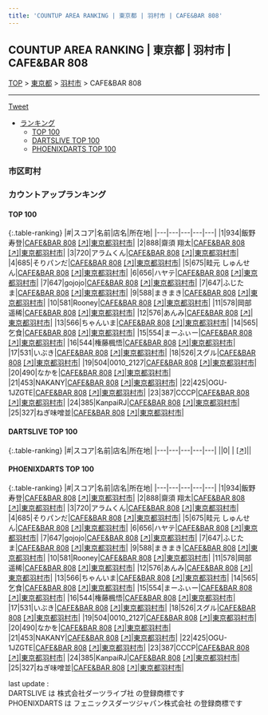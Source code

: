```yaml
---
title: 'COUNTUP AREA RANKING | 東京都 | 羽村市 | CAFE&BAR 808'
---
```

## COUNTUP AREA RANKING | 東京都 | 羽村市 | CAFE&BAR 808

[TOP](/darts/rank/) > [東京都](/darts/rank/東京都/) > [羽村市](/darts/rank/東京都/羽村市/) > CAFE&BAR 808

___

<a href="https://twitter.com/share?ref_src=twsrc%5Etfw" data-text="COUNTUP AREA RANKING | 東京都羽村市CAFE&BAR 808" class="twitter-share-button" data-hashtags="DARTSLIVE,PHOENIXDARTS,darts,ダーツ" data-show-count="false">Tweet</a>

* [ランキング](#カウントアップランキング)
    * [TOP 100](#top-100)
    * [DARTSLIVE TOP 100](#dartslive-top-100)
    * [PHOENIXDARTS TOP 100](#phoenixdarts-top-100)

### 市区町村

<ul>

</ul>

### カウントアップランキング

#### TOP 100



{:.table-ranking}
|#|スコア|名前|店名|所在地|
|---|---|---|---|---|
|1|934|<span class="rank-name-pd"><span class="pro-icon-pd"></span>飯野 寿登</span>|<a href="/darts/rank/shops/84652.html">CAFE&BAR 808</a> <a href="https://vs.phoenixdarts.com/jp/shop/shopDetailInfo/s_84652?s_seq=84652">[↗]</a>|<a href="/darts/rank/東京都/羽村市">東京都羽村市</a>|
|2|888|<span class="rank-name-pd"><span class="pro-icon-pd"></span>齋須 翔太</span>|<a href="/darts/rank/shops/84652.html">CAFE&BAR 808</a> <a href="https://vs.phoenixdarts.com/jp/shop/shopDetailInfo/s_84652?s_seq=84652">[↗]</a>|<a href="/darts/rank/東京都/羽村市">東京都羽村市</a>|
|3|720|<span class="rank-name-pd">アラムくん</span>|<a href="/darts/rank/shops/84652.html">CAFE&BAR 808</a> <a href="https://vs.phoenixdarts.com/jp/shop/shopDetailInfo/s_84652?s_seq=84652">[↗]</a>|<a href="/darts/rank/東京都/羽村市">東京都羽村市</a>|
|4|685|<span class="rank-name-pd">そりパンだ</span>|<a href="/darts/rank/shops/84652.html">CAFE&BAR 808</a> <a href="https://vs.phoenixdarts.com/jp/shop/shopDetailInfo/s_84652?s_seq=84652">[↗]</a>|<a href="/darts/rank/東京都/羽村市">東京都羽村市</a>|
|5|675|<span class="rank-name-pd">畦元 しゅんせん</span>|<a href="/darts/rank/shops/84652.html">CAFE&BAR 808</a> <a href="https://vs.phoenixdarts.com/jp/shop/shopDetailInfo/s_84652?s_seq=84652">[↗]</a>|<a href="/darts/rank/東京都/羽村市">東京都羽村市</a>|
|6|656|<span class="rank-name-pd">ハヤテ</span>|<a href="/darts/rank/shops/84652.html">CAFE&BAR 808</a> <a href="https://vs.phoenixdarts.com/jp/shop/shopDetailInfo/s_84652?s_seq=84652">[↗]</a>|<a href="/darts/rank/東京都/羽村市">東京都羽村市</a>|
|7|647|<span class="rank-name-pd">gojojo</span>|<a href="/darts/rank/shops/84652.html">CAFE&BAR 808</a> <a href="https://vs.phoenixdarts.com/jp/shop/shopDetailInfo/s_84652?s_seq=84652">[↗]</a>|<a href="/darts/rank/東京都/羽村市">東京都羽村市</a>|
|7|647|<span class="rank-name-pd">ふじたま</span>|<a href="/darts/rank/shops/84652.html">CAFE&BAR 808</a> <a href="https://vs.phoenixdarts.com/jp/shop/shopDetailInfo/s_84652?s_seq=84652">[↗]</a>|<a href="/darts/rank/東京都/羽村市">東京都羽村市</a>|
|9|588|<span class="rank-name-pd">まきまき</span>|<a href="/darts/rank/shops/84652.html">CAFE&BAR 808</a> <a href="https://vs.phoenixdarts.com/jp/shop/shopDetailInfo/s_84652?s_seq=84652">[↗]</a>|<a href="/darts/rank/東京都/羽村市">東京都羽村市</a>|
|10|581|<span class="rank-name-pd">Rooney</span>|<a href="/darts/rank/shops/84652.html">CAFE&BAR 808</a> <a href="https://vs.phoenixdarts.com/jp/shop/shopDetailInfo/s_84652?s_seq=84652">[↗]</a>|<a href="/darts/rank/東京都/羽村市">東京都羽村市</a>|
|11|578|<span class="rank-name-pd">岡部 遥稀</span>|<a href="/darts/rank/shops/84652.html">CAFE&BAR 808</a> <a href="https://vs.phoenixdarts.com/jp/shop/shopDetailInfo/s_84652?s_seq=84652">[↗]</a>|<a href="/darts/rank/東京都/羽村市">東京都羽村市</a>|
|12|576|<span class="rank-name-pd">あんみ</span>|<a href="/darts/rank/shops/84652.html">CAFE&BAR 808</a> <a href="https://vs.phoenixdarts.com/jp/shop/shopDetailInfo/s_84652?s_seq=84652">[↗]</a>|<a href="/darts/rank/東京都/羽村市">東京都羽村市</a>|
|13|566|<span class="rank-name-pd">ちゃんいま</span>|<a href="/darts/rank/shops/84652.html">CAFE&BAR 808</a> <a href="https://vs.phoenixdarts.com/jp/shop/shopDetailInfo/s_84652?s_seq=84652">[↗]</a>|<a href="/darts/rank/東京都/羽村市">東京都羽村市</a>|
|14|565|<span class="rank-name-pd">乞食</span>|<a href="/darts/rank/shops/84652.html">CAFE&BAR 808</a> <a href="https://vs.phoenixdarts.com/jp/shop/shopDetailInfo/s_84652?s_seq=84652">[↗]</a>|<a href="/darts/rank/東京都/羽村市">東京都羽村市</a>|
|15|554|<span class="rank-name-pd">まーふぃー</span>|<a href="/darts/rank/shops/84652.html">CAFE&BAR 808</a> <a href="https://vs.phoenixdarts.com/jp/shop/shopDetailInfo/s_84652?s_seq=84652">[↗]</a>|<a href="/darts/rank/東京都/羽村市">東京都羽村市</a>|
|16|544|<span class="rank-name-pd">権藤楓悟</span>|<a href="/darts/rank/shops/84652.html">CAFE&BAR 808</a> <a href="https://vs.phoenixdarts.com/jp/shop/shopDetailInfo/s_84652?s_seq=84652">[↗]</a>|<a href="/darts/rank/東京都/羽村市">東京都羽村市</a>|
|17|531|<span class="rank-name-pd">いぶき</span>|<a href="/darts/rank/shops/84652.html">CAFE&BAR 808</a> <a href="https://vs.phoenixdarts.com/jp/shop/shopDetailInfo/s_84652?s_seq=84652">[↗]</a>|<a href="/darts/rank/東京都/羽村市">東京都羽村市</a>|
|18|526|<span class="rank-name-pd">スグル</span>|<a href="/darts/rank/shops/84652.html">CAFE&BAR 808</a> <a href="https://vs.phoenixdarts.com/jp/shop/shopDetailInfo/s_84652?s_seq=84652">[↗]</a>|<a href="/darts/rank/東京都/羽村市">東京都羽村市</a>|
|19|504|<span class="rank-name-pd">0010_2127</span>|<a href="/darts/rank/shops/84652.html">CAFE&BAR 808</a> <a href="https://vs.phoenixdarts.com/jp/shop/shopDetailInfo/s_84652?s_seq=84652">[↗]</a>|<a href="/darts/rank/東京都/羽村市">東京都羽村市</a>|
|20|490|<span class="rank-name-pd">なかを</span>|<a href="/darts/rank/shops/84652.html">CAFE&BAR 808</a> <a href="https://vs.phoenixdarts.com/jp/shop/shopDetailInfo/s_84652?s_seq=84652">[↗]</a>|<a href="/darts/rank/東京都/羽村市">東京都羽村市</a>|
|21|453|<span class="rank-name-pd">NAKANY</span>|<a href="/darts/rank/shops/84652.html">CAFE&BAR 808</a> <a href="https://vs.phoenixdarts.com/jp/shop/shopDetailInfo/s_84652?s_seq=84652">[↗]</a>|<a href="/darts/rank/東京都/羽村市">東京都羽村市</a>|
|22|425|<span class="rank-name-pd">OGU-1JZGTE</span>|<a href="/darts/rank/shops/84652.html">CAFE&BAR 808</a> <a href="https://vs.phoenixdarts.com/jp/shop/shopDetailInfo/s_84652?s_seq=84652">[↗]</a>|<a href="/darts/rank/東京都/羽村市">東京都羽村市</a>|
|23|387|<span class="rank-name-pd">CCCP</span>|<a href="/darts/rank/shops/84652.html">CAFE&BAR 808</a> <a href="https://vs.phoenixdarts.com/jp/shop/shopDetailInfo/s_84652?s_seq=84652">[↗]</a>|<a href="/darts/rank/東京都/羽村市">東京都羽村市</a>|
|24|385|<span class="rank-name-pd">KanpaiRJ</span>|<a href="/darts/rank/shops/84652.html">CAFE&BAR 808</a> <a href="https://vs.phoenixdarts.com/jp/shop/shopDetailInfo/s_84652?s_seq=84652">[↗]</a>|<a href="/darts/rank/東京都/羽村市">東京都羽村市</a>|
|25|327|<span class="rank-name-pd">ねぎ味噌並</span>|<a href="/darts/rank/shops/84652.html">CAFE&BAR 808</a> <a href="https://vs.phoenixdarts.com/jp/shop/shopDetailInfo/s_84652?s_seq=84652">[↗]</a>|<a href="/darts/rank/東京都/羽村市">東京都羽村市</a>|


#### DARTSLIVE TOP 100



{:.table-ranking}
|#|スコア|名前|店名|所在地|
|---|---|---|---|---|
||0|<span class="rank-name-dl"> </span>|<a href="/darts/rank/shops/.html"></a> <a href="">[↗]</a>|<a href="/darts/rank//"></a>|


#### PHOENIXDARTS TOP 100



{:.table-ranking}
|#|スコア|名前|店名|所在地|
|---|---|---|---|---|
|1|934|<span class="rank-name-pd"><span class="pro-icon-pd"></span>飯野 寿登</span>|<a href="/darts/rank/shops/84652.html">CAFE&BAR 808</a> <a href="https://vs.phoenixdarts.com/jp/shop/shopDetailInfo/s_84652?s_seq=84652">[↗]</a>|<a href="/darts/rank/東京都/羽村市">東京都羽村市</a>|
|2|888|<span class="rank-name-pd"><span class="pro-icon-pd"></span>齋須 翔太</span>|<a href="/darts/rank/shops/84652.html">CAFE&BAR 808</a> <a href="https://vs.phoenixdarts.com/jp/shop/shopDetailInfo/s_84652?s_seq=84652">[↗]</a>|<a href="/darts/rank/東京都/羽村市">東京都羽村市</a>|
|3|720|<span class="rank-name-pd">アラムくん</span>|<a href="/darts/rank/shops/84652.html">CAFE&BAR 808</a> <a href="https://vs.phoenixdarts.com/jp/shop/shopDetailInfo/s_84652?s_seq=84652">[↗]</a>|<a href="/darts/rank/東京都/羽村市">東京都羽村市</a>|
|4|685|<span class="rank-name-pd">そりパンだ</span>|<a href="/darts/rank/shops/84652.html">CAFE&BAR 808</a> <a href="https://vs.phoenixdarts.com/jp/shop/shopDetailInfo/s_84652?s_seq=84652">[↗]</a>|<a href="/darts/rank/東京都/羽村市">東京都羽村市</a>|
|5|675|<span class="rank-name-pd">畦元 しゅんせん</span>|<a href="/darts/rank/shops/84652.html">CAFE&BAR 808</a> <a href="https://vs.phoenixdarts.com/jp/shop/shopDetailInfo/s_84652?s_seq=84652">[↗]</a>|<a href="/darts/rank/東京都/羽村市">東京都羽村市</a>|
|6|656|<span class="rank-name-pd">ハヤテ</span>|<a href="/darts/rank/shops/84652.html">CAFE&BAR 808</a> <a href="https://vs.phoenixdarts.com/jp/shop/shopDetailInfo/s_84652?s_seq=84652">[↗]</a>|<a href="/darts/rank/東京都/羽村市">東京都羽村市</a>|
|7|647|<span class="rank-name-pd">gojojo</span>|<a href="/darts/rank/shops/84652.html">CAFE&BAR 808</a> <a href="https://vs.phoenixdarts.com/jp/shop/shopDetailInfo/s_84652?s_seq=84652">[↗]</a>|<a href="/darts/rank/東京都/羽村市">東京都羽村市</a>|
|7|647|<span class="rank-name-pd">ふじたま</span>|<a href="/darts/rank/shops/84652.html">CAFE&BAR 808</a> <a href="https://vs.phoenixdarts.com/jp/shop/shopDetailInfo/s_84652?s_seq=84652">[↗]</a>|<a href="/darts/rank/東京都/羽村市">東京都羽村市</a>|
|9|588|<span class="rank-name-pd">まきまき</span>|<a href="/darts/rank/shops/84652.html">CAFE&BAR 808</a> <a href="https://vs.phoenixdarts.com/jp/shop/shopDetailInfo/s_84652?s_seq=84652">[↗]</a>|<a href="/darts/rank/東京都/羽村市">東京都羽村市</a>|
|10|581|<span class="rank-name-pd">Rooney</span>|<a href="/darts/rank/shops/84652.html">CAFE&BAR 808</a> <a href="https://vs.phoenixdarts.com/jp/shop/shopDetailInfo/s_84652?s_seq=84652">[↗]</a>|<a href="/darts/rank/東京都/羽村市">東京都羽村市</a>|
|11|578|<span class="rank-name-pd">岡部 遥稀</span>|<a href="/darts/rank/shops/84652.html">CAFE&BAR 808</a> <a href="https://vs.phoenixdarts.com/jp/shop/shopDetailInfo/s_84652?s_seq=84652">[↗]</a>|<a href="/darts/rank/東京都/羽村市">東京都羽村市</a>|
|12|576|<span class="rank-name-pd">あんみ</span>|<a href="/darts/rank/shops/84652.html">CAFE&BAR 808</a> <a href="https://vs.phoenixdarts.com/jp/shop/shopDetailInfo/s_84652?s_seq=84652">[↗]</a>|<a href="/darts/rank/東京都/羽村市">東京都羽村市</a>|
|13|566|<span class="rank-name-pd">ちゃんいま</span>|<a href="/darts/rank/shops/84652.html">CAFE&BAR 808</a> <a href="https://vs.phoenixdarts.com/jp/shop/shopDetailInfo/s_84652?s_seq=84652">[↗]</a>|<a href="/darts/rank/東京都/羽村市">東京都羽村市</a>|
|14|565|<span class="rank-name-pd">乞食</span>|<a href="/darts/rank/shops/84652.html">CAFE&BAR 808</a> <a href="https://vs.phoenixdarts.com/jp/shop/shopDetailInfo/s_84652?s_seq=84652">[↗]</a>|<a href="/darts/rank/東京都/羽村市">東京都羽村市</a>|
|15|554|<span class="rank-name-pd">まーふぃー</span>|<a href="/darts/rank/shops/84652.html">CAFE&BAR 808</a> <a href="https://vs.phoenixdarts.com/jp/shop/shopDetailInfo/s_84652?s_seq=84652">[↗]</a>|<a href="/darts/rank/東京都/羽村市">東京都羽村市</a>|
|16|544|<span class="rank-name-pd">権藤楓悟</span>|<a href="/darts/rank/shops/84652.html">CAFE&BAR 808</a> <a href="https://vs.phoenixdarts.com/jp/shop/shopDetailInfo/s_84652?s_seq=84652">[↗]</a>|<a href="/darts/rank/東京都/羽村市">東京都羽村市</a>|
|17|531|<span class="rank-name-pd">いぶき</span>|<a href="/darts/rank/shops/84652.html">CAFE&BAR 808</a> <a href="https://vs.phoenixdarts.com/jp/shop/shopDetailInfo/s_84652?s_seq=84652">[↗]</a>|<a href="/darts/rank/東京都/羽村市">東京都羽村市</a>|
|18|526|<span class="rank-name-pd">スグル</span>|<a href="/darts/rank/shops/84652.html">CAFE&BAR 808</a> <a href="https://vs.phoenixdarts.com/jp/shop/shopDetailInfo/s_84652?s_seq=84652">[↗]</a>|<a href="/darts/rank/東京都/羽村市">東京都羽村市</a>|
|19|504|<span class="rank-name-pd">0010_2127</span>|<a href="/darts/rank/shops/84652.html">CAFE&BAR 808</a> <a href="https://vs.phoenixdarts.com/jp/shop/shopDetailInfo/s_84652?s_seq=84652">[↗]</a>|<a href="/darts/rank/東京都/羽村市">東京都羽村市</a>|
|20|490|<span class="rank-name-pd">なかを</span>|<a href="/darts/rank/shops/84652.html">CAFE&BAR 808</a> <a href="https://vs.phoenixdarts.com/jp/shop/shopDetailInfo/s_84652?s_seq=84652">[↗]</a>|<a href="/darts/rank/東京都/羽村市">東京都羽村市</a>|
|21|453|<span class="rank-name-pd">NAKANY</span>|<a href="/darts/rank/shops/84652.html">CAFE&BAR 808</a> <a href="https://vs.phoenixdarts.com/jp/shop/shopDetailInfo/s_84652?s_seq=84652">[↗]</a>|<a href="/darts/rank/東京都/羽村市">東京都羽村市</a>|
|22|425|<span class="rank-name-pd">OGU-1JZGTE</span>|<a href="/darts/rank/shops/84652.html">CAFE&BAR 808</a> <a href="https://vs.phoenixdarts.com/jp/shop/shopDetailInfo/s_84652?s_seq=84652">[↗]</a>|<a href="/darts/rank/東京都/羽村市">東京都羽村市</a>|
|23|387|<span class="rank-name-pd">CCCP</span>|<a href="/darts/rank/shops/84652.html">CAFE&BAR 808</a> <a href="https://vs.phoenixdarts.com/jp/shop/shopDetailInfo/s_84652?s_seq=84652">[↗]</a>|<a href="/darts/rank/東京都/羽村市">東京都羽村市</a>|
|24|385|<span class="rank-name-pd">KanpaiRJ</span>|<a href="/darts/rank/shops/84652.html">CAFE&BAR 808</a> <a href="https://vs.phoenixdarts.com/jp/shop/shopDetailInfo/s_84652?s_seq=84652">[↗]</a>|<a href="/darts/rank/東京都/羽村市">東京都羽村市</a>|
|25|327|<span class="rank-name-pd">ねぎ味噌並</span>|<a href="/darts/rank/shops/84652.html">CAFE&BAR 808</a> <a href="https://vs.phoenixdarts.com/jp/shop/shopDetailInfo/s_84652?s_seq=84652">[↗]</a>|<a href="/darts/rank/東京都/羽村市">東京都羽村市</a>|


<div class="footer border-top border-gray-light mt-5 pt-3 text-right text-gray">
    last update : <span style="font-weight: italic" id="foot_last_modified"></span><br />
    DARTSLIVE は 株式会社ダーツライブ社 の登録商標です<br />
    PHOENIXDARTS は フェニックスダーツジャパン株式会社 の登録商標です<br />
</div>

<script src="https://cdnjs.cloudflare.com/ajax/libs/jquery.tablesorter/2.31.3/js/jquery.tablesorter.min.js" integrity="sha512-qzgd5cYSZcosqpzpn7zF2ZId8f/8CHmFKZ8j7mU4OUXTNRd5g+ZHBPsgKEwoqxCtdQvExE5LprwwPAgoicguNg==" crossorigin="anonymous" referrerpolicy="no-referrer"></script>
<link rel="stylesheet" href="https://cdnjs.cloudflare.com/ajax/libs/jquery.tablesorter/2.31.3/css/theme.default.min.css" integrity="sha512-wghhOJkjQX0Lh3NSWvNKeZ0ZpNn+SPVXX1Qyc9OCaogADktxrBiBdKGDoqVUOyhStvMBmJQ8ZdMHiR3wuEq8+w==" crossorigin="anonymous" referrerpolicy="no-referrer" />
<script>
$(function() {
    $(".table-ranking").tablesorter({sortList:[[0, 0]]});
    $("#foot_last_modified").text(formatDate(new Date(document.lastModified), 'yyyy-MM-dd HH:mm:ss'));
});
</script>

<script async src="https://platform.twitter.com/widgets.js" charset="utf-8"></script>
